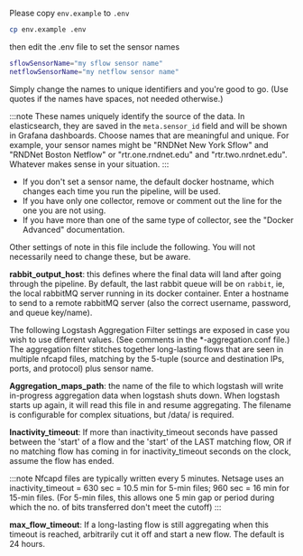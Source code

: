 Please copy `env.example` to `.env`  
```sh
cp env.example .env 
```

then edit the .env file to set the sensor names
```sh
sflowSensorName="my sflow sensor name"
netflowSensorName="my netflow sensor name"
```
Simply change the names to unique identifiers and you're good to go. (Use quotes if the names have spaces, not needed otherwise.) 

:::note
These names uniquely identify the source of the data. In elasticsearch, they are saved in the `meta.sensor_id` field and will be shown in Grafana dashboards. Choose names that are meaningful and unique.
For example, your sensor names might be "RNDNet New York Sflow" and "RNDNet Boston Netflow" or "rtr.one.rndnet.edu" and "rtr.two.nrdnet.edu". Whatever makes sense in your situation.
:::

 - If you don't set a sensor name, the default docker hostname, which changes each time you run the pipeline, will be used. 
 - If you have only one collector, remove or comment out the line for the one you are not using.
 - If you have more than one of the same type of collector, see the "Docker Advanced" documentation.


Other settings of note in this file include the following. You will not necessarily need to change these, but be aware.

**rabbit_output_host**: this defines where the final data will land after going through the pipeline.  By default, the last rabbit queue will be on `rabbit`, ie, the local rabbitMQ server running in its docker container. Enter a hostname to send to a remote rabbitMQ server (also the correct username, password, and queue key/name).

The following Logstash Aggregation Filter settings are exposed in case you wish to use different values.
(See comments in the \*-aggregation.conf file.) The aggregation filter stitches together long-lasting flows that are seen in multiple nfcapd files, matching by the 5-tuple (source and destination IPs, ports, and protocol) plus sensor name. 

**Aggregation_maps_path**: the name of the file to which logstash will write in-progress aggregation data when logstash shuts down. When logstash starts up again, it will read this file in and resume aggregating. The filename is configurable for complex situations, but /data/ is required.  

**Inactivity_timeout**: If more than inactivity_timeout seconds have passed between the 'start' of a flow and the 'start'
of the LAST matching flow, OR if no matching flow has coming in for inactivity_timeout seconds
on the clock, assume the flow has ended.

:::note
Nfcapd files are typically written every 5 minutes. Netsage uses an inactivity_timeout = 630 sec = 10.5 min for 5-min files; 960 sec = 16 min for 15-min files.  (For 5-min files, this allows one 5 min gap or period during which the no. of bits transferred don't meet the cutoff)
:::

**max_flow_timeout**: If a long-lasting flow is still aggregating when this timeout is reached, arbitrarily cut it off and start a new flow.  The default is 24 hours.

